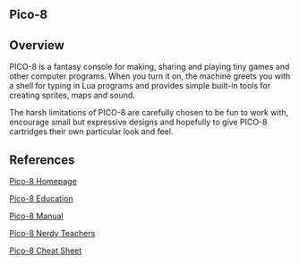## Pico-8

## Overview

PICO-8 is a fantasy console for making, sharing and playing tiny games and other computer programs. When you turn it on, the machine greets you with a shell for typing in Lua programs and provides simple built-in tools for creating sprites, maps and sound.

The harsh limitations of PICO-8 are carefully chosen to be fun to work with, encourage small but expressive designs and hopefully to give PICO-8 cartridges their own particular look and feel.

## References

[Pico-8 Homepage](https://www.lexaloffle.com/pico-8.php)

[Pico-8 Education](https://www.pico-8-edu.com/)

[Pico-8 Manual](https://www.lexaloffle.com/dl/docs/pico-8_manual.html)

[Pico-8 Nerdy Teachers](https://nerdyteachers.com/PICO-8/)

[Pico-8 Cheat Sheet](https://www.lexaloffle.com/bbs/?pid=74609)

